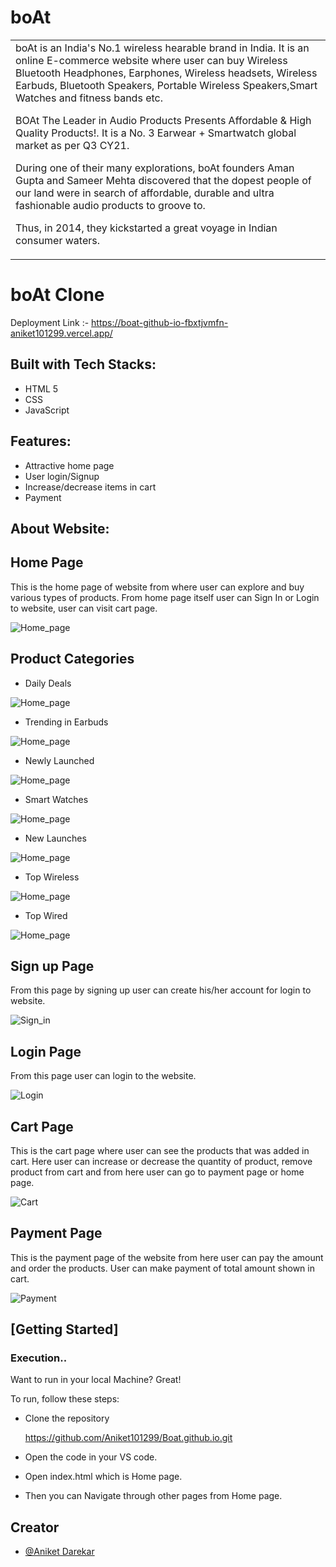 # boAt

<table>
<tr>
<td>
boAt is an India's No.1 wireless hearable brand in India. It is an online E-commerce website where user can buy Wireless Bluetooth Headphones, Earphones, Wireless headsets, Wireless Earbuds, Bluetooth Speakers, Portable Wireless Speakers,Smart Watches and fitness bands etc.

BOAt The Leader in Audio Products Presents Affordable & High Quality Products!. It is a No. 3 Earwear + Smartwatch global market as per Q3 CY21.

During one of their many explorations, boAt founders Aman Gupta and Sameer Mehta discovered that the dopest people of our land were in search of affordable, durable and ultra fashionable audio products to groove to.

Thus, in 2014, they kickstarted a great voyage in Indian consumer waters.

</td>
</tr>
</table>

# boAt Clone

Deployment Link :- https://boat-github-io-fbxtjvmfn-aniket101299.vercel.app/

## Built with Tech Stacks:

- HTML 5
- CSS
- JavaScript

## Features:

- Attractive home page
- User login/Signup
- Increase/decrease items in cart
- Payment

## About Website:

## Home Page

This is the home page of website from where user can explore and buy various types of products. From home page itself user can Sign In or Login to website, user can visit cart page.

![Home_page](https://user-images.githubusercontent.com/91543059/159108856-705d397a-2eb2-4944-998f-417e9f220de6.png)

## Product Categories

* Daily Deals

![Home_page](https://user-images.githubusercontent.com/91543059/159109023-d3138610-cf44-49d8-8e32-e58c0c550801.png)

* Trending in Earbuds

![Home_page](https://user-images.githubusercontent.com/91543059/159109114-633a02a5-fb2c-4be5-a4c9-97da9eaa4131.png)

* Newly Launched

![Home_page](https://user-images.githubusercontent.com/91543059/159109199-9cae1f8b-755c-4f6b-8ed5-a560ff7efdcb.png)

* Smart Watches

![Home_page](https://user-images.githubusercontent.com/91543059/159109217-ece8f2c9-584e-4929-bb9f-501f4584d887.png)

* New Launches

![Home_page](https://user-images.githubusercontent.com/91543059/159109281-626dbd2a-9d6d-41d8-95a2-c4f7b75d556f.png)

* Top Wireless

![Home_page](https://user-images.githubusercontent.com/91543059/159109298-1b5b4f03-7289-4824-834b-812b2df885bd.png)

* Top Wired

![Home_page](https://user-images.githubusercontent.com/91543059/159109314-18578c88-5502-48be-9798-09f884dd28b4.png)

## Sign up Page

From this page by signing up user can create his/her account for login to website.

![Sign_in](https://user-images.githubusercontent.com/91543059/159109462-37aa8668-3aa1-42f0-bd53-ae3c748f73ee.png)

## Login Page

From this page user can login to the website.

![Login](https://user-images.githubusercontent.com/91543059/159109515-26188de8-f5a5-41c9-af61-ae54cba433bd.png)

## Cart Page

This is the cart page where user can see the products that was added in cart. Here user can increase or decrease the quantity of product, remove product from cart and from here user can go to payment page or home page.

![Cart](https://user-images.githubusercontent.com/91543059/159109631-a3c897f1-2f1a-4b40-8bc6-589b0d58ea1e.png)

## Payment Page

This is the payment page of the website from here user can pay the amount and order the products. User can make payment of total amount shown in cart.

![Payment](https://user-images.githubusercontent.com/91543059/159109905-6738dce1-01d3-4c22-bc0a-d581fef41b26.png)

## [Getting Started]

### Execution..

Want to run in your local Machine? Great!

To run, follow these steps:

-  Clone the repository
    
    https://github.com/Aniket101299/Boat.github.io.git
  
- Open the code in your VS code.
- Open index.html which is Home page.
- Then you can Navigate through other pages from Home page.

## Creator

- [@Aniket Darekar]()
